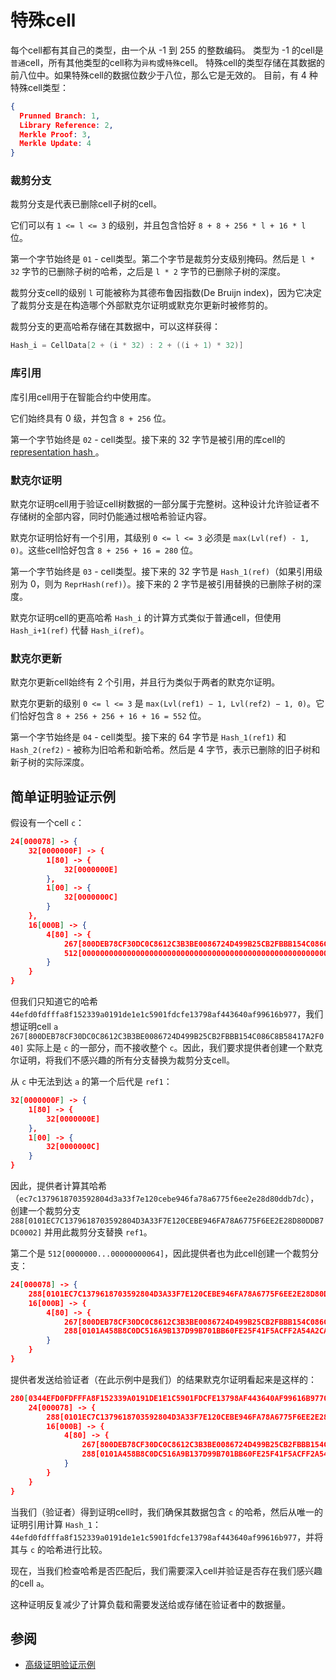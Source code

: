 # 特殊cell

每个cell都有其自己的类型，由一个从 -1 到 255 的整数编码。
类型为 -1 的cell是`普通`cell，所有其他类型的cell称为`异构`或`特殊`cell。
特殊cell的类型存储在其数据的前八位中。如果特殊cell的数据位数少于八位，那么它是无效的。
目前，有 4 种特殊cell类型：

```json
{
  Prunned Branch: 1,
  Library Reference: 2,
  Merkle Proof: 3,
  Merkle Update: 4
}
```

### 裁剪分支

裁剪分支是代表已删除cell子树的cell。

它们可以有 `1 <= l <= 3` 的级别，并且包含恰好 `8 + 8 + 256 * l + 16 * l` 位。

第一个字节始终是 `01` - cell类型。第二个字节是裁剪分支级别掩码。然后是 `l * 32` 字节的已删除子树的哈希，之后是 `l * 2` 字节的已删除子树的深度。

裁剪分支cell的级别 `l` 可能被称为其德布鲁因指数(De Bruijn index)，因为它决定了裁剪分支是在构造哪个外部默克尔证明或默克尔更新时被修剪的。

裁剪分支的更高哈希存储在其数据中，可以这样获得：

```cpp
Hash_i = CellData[2 + (i * 32) : 2 + ((i + 1) * 32)]
```

### 库引用

库引用cell用于在智能合约中使用库。

它们始终具有 0 级，并包含 `8 + 256` 位。

第一个字节始终是 `02` - cell类型。接下来的 32 字节是被引用的库cell的[ representation hash ](/develop/data-formats/cell-boc#standard-cell-representation-hash-calculation)。

### 默克尔证明

默克尔证明cell用于验证cell树数据的一部分属于完整树。这种设计允许验证者不存储树的全部内容，同时仍能通过根哈希验证内容。

默克尔证明恰好有一个引用，其级别 `0 <= l <= 3` 必须是 `max(Lvl(ref) - 1, 0)`。这些cell恰好包含 `8 + 256 + 16 = 280` 位。

第一个字节始终是 `03` - cell类型。接下来的 32 字节是 `Hash_1(ref)`（如果引用级别为 0，则为 `ReprHash(ref)`）。接下来的 2 字节是被引用替换的已删除子树的深度。

默克尔证明cell的更高哈希 `Hash_i` 的计算方式类似于普通cell，但使用 `Hash_i+1(ref)` 代替 `Hash_i(ref)`。

### 默克尔更新

默克尔更新cell始终有 2 个引用，并且行为类似于两者的默克尔证明。

默克尔更新的级别 `0 <= l <= 3` 是 `max(Lvl(ref1) − 1, Lvl(ref2) − 1, 0)`。它们恰好包含 `8 + 256 + 256 + 16 + 16 = 552` 位。

第一个字节始终是 `04` - cell类型。接下来的 64 字节是 `Hash_1(ref1)` 和 `Hash_2(ref2)` - 被称为旧哈希和新哈希。然后是 4 字节，表示已删除的旧子树和新子树的实际深度。

## 简单证明验证示例

假设有一个cell `c`：

```json
24[000078] -> {
	32[0000000F] -> {
		1[80] -> {
			32[0000000E]
		},
		1[00] -> {
			32[0000000C]
		}
	},
	16[000B] -> {
		4[80] -> {
			267[800DEB78CF30DC0C8612C3B3BE0086724D499B25CB2FBBB154C086C8B58417A2F040],
			512[00000000000000000000000000000000000000000000000000000000000000000000000000000000000000000000000000000000000000000000000000000064]
		}
	}
}
```

但我们只知道它的哈希 `44efd0fdfffa8f152339a0191de1e1c5901fdcfe13798af443640af99616b977`，我们想证明cell `a` `267[800DEB78CF30DC0C8612C3B3BE0086724D499B25CB2FBBB154C086C8B58417A2F040]` 实际上是 `c` 的一部分，而不接收整个 `c`。因此，我们要求提供者创建一个默克尔证明，将我们不感兴趣的所有分支替换为裁剪分支cell。

从 `c` 中无法到达 `a` 的第一个后代是 `ref1`：

```json
32[0000000F] -> {
	1[80] -> {
		32[0000000E]
	},
	1[00] -> {
		32[0000000C]
	}
}
```

因此，提供者计算其哈希（`ec7c1379618703592804d3a33f7e120cebe946fa78a6775f6ee2e28d80ddb7dc`），创建一个裁剪分支 `288[0101EC7C1379618703592804D3A33F7E120CEBE946FA78A6775F6EE2E28D80DDB7DC0002]` 并用此裁剪分支替换 `ref1`。

第二个是 `512[0000000...00000000064]`，因此提供者也为此cell创建一个裁剪分支：

```json
24[000078] -> {
	288[0101EC7C1379618703592804D3A33F7E120CEBE946FA78A6775F6EE2E28D80DDB7DC0002],
	16[000B] -> {
		4[80] -> {
			267[800DEB78CF30DC0C8612C3B3BE0086724D499B25CB2FBBB154C086C8B58417A2F040],
			288[0101A458B8C0DC516A9B137D99B701BB60FE25F41F5ACFF2A54A2CA4936688880E640000]
		}
	}
}
```

提供者发送给验证者（在此示例中是我们）的结果默克尔证明看起来是这样的：

```json
280[0344EFD0FDFFFA8F152339A0191DE1E1C5901FDCFE13798AF443640AF99616B9770003] -> {
	24[000078] -> {
		288[0101EC7C1379618703592804D3A33F7E120CEBE946FA78A6775F6EE2E28D80DDB7DC0002],
		16[000B] -> {
			4[80] -> {
				267[800DEB78CF30DC0C8612C3B3BE0086724D499B25CB2FBBB154C086C8B58417A2F040],
				288[0101A458B8C0DC516A9B137D99B701BB60FE25F41F5ACFF2A54A2CA4936688880E640000]
			}
		}
	}
}
```

当我们（验证者）得到证明cell时，我们确保其数据包含 `c` 的哈希，然后从唯一的证明引用计算 `Hash_1`：`44efd0fdfffa8f152339a0191de1e1c5901fdcfe13798af443640af99616b977`，并将其与 `c` 的哈希进行比较。

现在，当我们检查哈希是否匹配后，我们需要深入cell并验证是否存在我们感兴趣的cell `a`。

这种证明反复减少了计算负载和需要发送给或存储在验证者中的数据量。

## 参阅

- [高级证明验证示例](/develop/data-formats/proofs)

